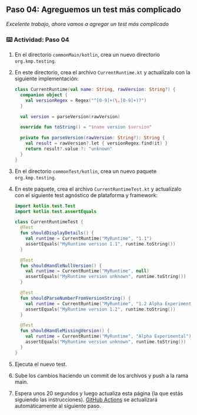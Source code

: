 

<!--
  <<< Author notes: Step 4 >>>
  Start this step by acknowledging the previous step.
  Define terms and link to docs.github.com.
  TBD-step-4-notes.
-->

## Paso 04: Agreguemos un test más complicado

_Excelente trabajo, ahora vamos a agregar un test más complicado_

### :keyboard: Actividad: Paso 04

1. En el directorio `commonMain/kotlin`, crea un nuevo directorio `org.kmp.testing`.

1. En este directorio, crea el archivo `CurrentRuntime.kt` y actualízalo con la siguiente implementación:
    ```kotlin
    class CurrentRuntime(val name: String, rawVersion: String?) {
      companion object {
        val versionRegex = Regex("^[0-9]+(\.[0-9]+)?")
      }

      val version = parseVersion(rawVersion)

      override fun toString() = "$name version $version"

      private fun parseVersion(rawVersion: String?): String {
        val result = rawVersion?.let { versionRegex.find(it) }
        return result?.value ?: "unknown"
      }
    }
    ```
1. En el directorio `commonTest/kotlin`, crea un nuevo paquete `org.kmp.testing`.
1. En este paquete, crea el archivo `CurrentRuntimeTest.kt` y actualízalo con el siguiente test agnóstico de plataforma y framework:
    ```kotlin
    import kotlin.test.Test
    import kotlin.test.assertEquals

    class CurrentRuntimeTest {
      @Test
      fun shouldDisplayDetails() {
        val runtime = CurrentRuntime("MyRuntime", "1.1")
        assertEquals("MyRuntime version 1.1", runtime.toString())
      }

      @Test
      fun shouldHandleNullVersion() {
        val runtime = CurrentRuntime("MyRuntime", null)
        assertEquals("MyRuntime version unknown", runtime.toString())
      }

      @Test
      fun shouldParseNumberFromVersionString() {
        val runtime = CurrentRuntime("MyRuntime", "1.2 Alpha Experimental")
        assertEquals("MyRuntime version 1.2", runtime.toString())
      }

      @Test
      fun shouldHandleMissingVersion() {
        val runtime = CurrentRuntime("MyRuntime", "Alpha Experimental")
        assertEquals("MyRuntime version unknown", runtime.toString())
      }
    }
    ```
1. Ejecuta el nuevo test.
1. Sube los cambios haciendo un commit de los archivos y push a la rama main.
1. Espera unos 20 segundos y luego actualiza esta página (la que estás siguiendo las instrucciones). [GitHub Actions](https://docs.github.com/en/actions) se actualizará automáticamente al siguiente paso.


